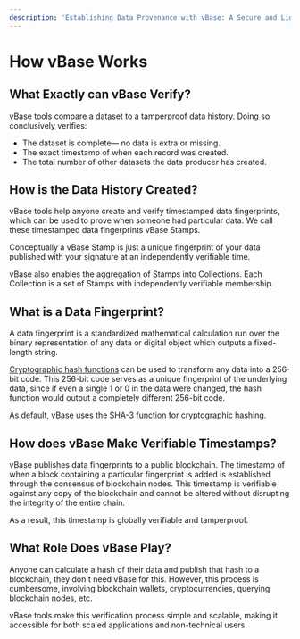 ```yaml
---
description: 'Establishing Data Provenance with vBase: A Secure and Lightweight Approach'
---
```


# How vBase Works


## What Exactly can vBase Verify?

vBase tools compare a dataset to a tamperproof data history. Doing so conclusively verifies: 

- The dataset is complete&mdash; no data is extra or missing. 
- The exact timestamp of when each record was created.
- The total number of other datasets the data producer has created. 

## How is the Data History Created?

vBase tools help anyone create and verify timestamped data fingerprints, which can be used to prove when someone had particular data. We call these timestamped data fingerprints vBase Stamps. 

Conceptually a vBase Stamp is just a unique fingerprint of your data published with your signature at an independently verifiable time. 

vBase also enables the aggregation of Stamps into Collections. Each Collection is a set of Stamps with independently verifiable membership. 


## What is a Data Fingerprint? 

A data fingerprint is a standardized mathematical calculation run over the binary representation of any data or digital object which outputs  a fixed-length string. 

[Cryptographic hash functions](https://en.wikipedia.org/wiki/Cryptographic_hash_function) can be used to transform any data into a 256-bit code. This 256-bit code serves as a unique fingerprint of the underlying data, since if even a single 1 or 0 in the data were changed, the hash function would output a completely different 256-bit code. 

As default, vBase uses the [SHA-3 function](https://en.wikipedia.org/wiki/SHA-3) for cryptographic hashing. 

## How does vBase Make Verifiable Timestamps? 

vBase publishes data fingerprints to a public blockchain. The timestamp of when a block containing a particular fingerprint is added is established through the consensus of blockchain nodes. This timestamp is verifiable against any copy of the blockchain and cannot be altered without disrupting the integrity of the entire chain.

As a result, this timestamp is globally verifiable and tamperproof. 

## What Role Does vBase Play? 

Anyone can calculate a hash of their data and publish that hash to a blockchain, they don't need vBase for this. However, this process is cumbersome, involving blockchain wallets, cryptocurrencies, querying blockchain nodes, etc. 

vBase tools make this verification process simple and scalable, making it accessible for both scaled applications and non-technical users. 